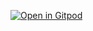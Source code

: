 [![Open in Gitpod](https://gitpod.io/button/open-in-gitpod.svg)](https://gitpod.io#https://github.com/DJStompZone/sdxl-cpu)
